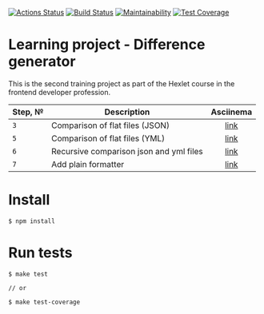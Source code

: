[![Actions Status](https://github.com/vetneka/frontend-project-lvl2/workflows/hexlet-check/badge.svg)](https://github.com/vetneka/frontend-project-lvl2/actions)
[![Build Status](https://github.com/vetneka/frontend-project-lvl2/workflows/build/badge.svg)](https://github.com/vetneka/frontend-project-lvl2/actions)
[![Maintainability](https://api.codeclimate.com/v1/badges/2aa3bdec005def0a5cf8/maintainability)](https://codeclimate.com/github/vetneka/frontend-project-lvl2/maintainability)
[![Test Coverage](https://api.codeclimate.com/v1/badges/2aa3bdec005def0a5cf8/test_coverage)](https://codeclimate.com/github/vetneka/frontend-project-lvl2/test_coverage)

# Learning project - Difference generator

This is the second training project as part of the Hexlet course in the frontend developer profession.

| Step, № | Description                             | Asciinema                               |
|---------| ----------------------------------------|:---------------------------------------:|
| `3`     | Comparison of flat files (JSON)         | [link](https://asciinema.org/a/388166)  |
| `5`     | Comparison of flat files (YML)          | [link](https://asciinema.org/a/388393)  |
| `6`     | Recursive comparison json and yml files | [link](https://asciinema.org/a/389284)  |
| `7`     | Add plain formatter                     | [link](https://asciinema.org/a/389699)  |

# Install
```
$ npm install
```

# Run tests
```
$ make test

// or

$ make test-coverage
```